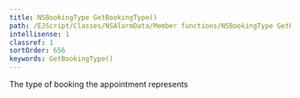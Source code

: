 ```yaml
---
title: NSBookingType GetBookingType()
path: /EJScript/Classes/NSAlarmData/Member functions/NSBookingType GetBookingType()
intellisense: 1
classref: 1
sortOrder: 656
keywords: GetBookingType()
---
```



The type of booking the appointment represents


